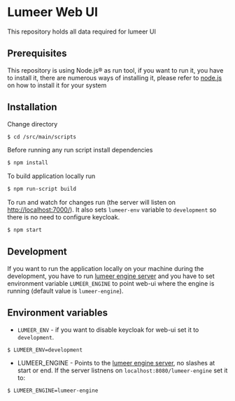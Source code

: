 # Lumeer Web UI
This repository holds all data required for lumeer UI

## Prerequisites
This repository is using Node.js® as run tool, if you want to run it, you have to install it, there are numerous ways of installing it, please refer to [node.js](https://nodejs.org/en/download/) on how to install it for your system

## Installation
Change directory
```bash
$ cd /src/main/scripts
```

Before running any run script install dependencies
```bash
$ npm install
```

To build application locally run
```bash
$ npm run-script build
```

To run and watch for changes run (the server will listen on [http://localhost:7000/](http://localhost:7000/)). It also sets `lumeer-env` variable to `development` so there is no need to configure keycloak.
```bash
$ npm start
```


## Development

If you want to run the application locally on your machine during the development, you have to run [lumeer engine server](https://github.com/Lumeer/engine) and you have to set environment variable `LUMEER_ENGINE` to point web-ui where the engine is running (default value is `lumeer-engine`). 

## Environment variables

* `LUMEER_ENV` - if you want to disable keycloak for web-ui set it to `development`.
```
$ LUMEER_ENV=development
```
* LUMEER_ENGINE - Points to the [lumeer engine server](https://github.com/Lumeer/engine), no slashes at start or end. If the server listnens on `localhost:8080/lumeer-engine` set it to:
```
$ LUMEER_ENGINE=lumeer-engine
```